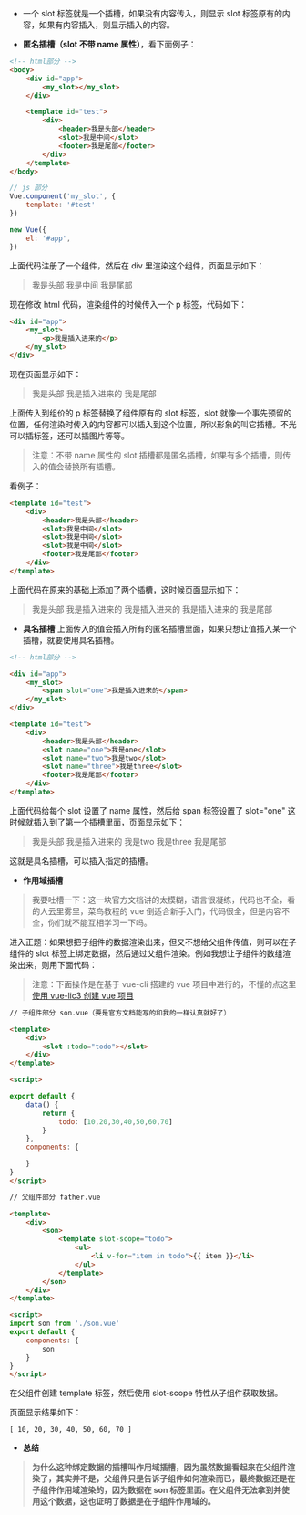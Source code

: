 - 一个 slot 标签就是一个插槽，如果没有内容传入，则显示 slot 标签原有的内容，如果有内容插入，则显示插入的内容。

- **匿名插槽（slot 不带 name 属性）**，看下面例子：

```html
<!-- html部分 -->
<body>
    <div id="app">
        <my_slot></my_slot>
    </div>

    <template id="test">
        <div>
            <header>我是头部</header>
            <slot>我是中间</slot>
            <footer>我是尾部</footer>
        </div>
    </template>
</body>
```

```javascript
// js 部分
Vue.component('my_slot', {
    template: '#test'
})

new Vue({
    el: '#app',
})
```

上面代码注册了一个组件，然后在 div 里渲染这个组件，页面显示如下：

>我是头部
>我是中间
>我是尾部

现在修改 html 代码，渲染组件的时候传入一个 p 标签，代码如下：

```html
<div id="app">
    <my_slot>
        <p>我是插入进来的</p>
    </my_slot>
</div>
```

现在页面显示如下：

>我是头部
>我是插入进来的
>我是尾部

上面传入到组价的 p 标签替换了组件原有的 slot 标签，slot 就像一个事先预留的位置，任何渲染时传入的内容都可以插入到这个位置，所以形象的叫它插槽。不光可以插标签，还可以插图片等等。

>注意：不带 name 属性的 slot 插槽都是匿名插槽，如果有多个插槽，则传入的值会替换所有插槽。

看例子：

```html
<template id="test">
    <div>
        <header>我是头部</header>
        <slot>我是中间</slot>
        <slot>我是中间</slot>
        <slot>我是中间</slot>
        <footer>我是尾部</footer>
    </div>
</template>
```

上面代码在原来的基础上添加了两个插槽，这时候页面显示如下：

>我是头部
>我是插入进来的
>我是插入进来的
>我是插入进来的
>我是尾部

- **具名插槽**
上面传入的值会插入所有的匿名插槽里面，如果只想让值插入某一个插槽，就要使用具名插槽。

```html
<!-- html部分 -->

<div id="app">
    <my_slot>
        <span slot="one">我是插入进来的</span>
    </my_slot>
</div>

<template id="test">
    <div>
        <header>我是头部</header>
        <slot name="one">我是one</slot>
        <slot name="two">我是two</slot>
        <slot name="three">我是three</slot>
        <footer>我是尾部</footer>
    </div>
</template>
```

上面代码给每个 slot 设置了 name 属性，然后给 span 标签设置了 slot="one" 这时候就插入到了第一个插槽里面，页面显示如下：

>我是头部
>我是插入进来的 我是two 我是three
>我是尾部

这就是具名插槽，可以插入指定的插槽。

- **作用域插槽**

>我要吐槽一下：这一块官方文档讲的太模糊，语言很凝练，代码也不全，看的人云里雾里，菜鸟教程的 vue 倒适合新手入门，代码很全，但是内容不全，你们就不能互相学习一下吗。

进入正题：如果想把子组件的数据渲染出来，但又不想给父组件传值，则可以在子组件的 slot 标签上绑定数据，然后通过父组件渲染。例如我想让子组件的数组渲染出来，则用下面代码：

>注意：下面操作是在基于 vue-cli 搭建的 vue 项目中进行的，不懂的点这里[使用 vue-lic3 创建 vue 项目](https://blog.csdn.net/qq_37140632/article/details/85005857)

```html
// 子组件部分 son.vue（要是官方文档能写的和我的一样认真就好了）

<template>
    <div>
        <slot :todo="todo"></slot>
    </div>
</template>

<script>

export default {
    data() {
        return {
            todo: [10,20,30,40,50,60,70]
        }
    },
    components: {

    }
}
</script>
```

```html
// 父组件部分 father.vue

<template>
    <div>
        <son>
            <template slot-scope="todo">
                <ul>
                    <li v-for="item in todo">{{ item }}</li>
                </ul>
            </template>
        </son>
    </div>
</template>

<script>
import son from './son.vue'
export default {
    components: {
        son
    }
}
</script>
```

在父组件创建 template 标签，然后使用 slot-scope 特性从子组件获取数据。

页面显示结果如下：

```[ 10, 20, 30, 40, 50, 60, 70 ]```

- **总结**

> **为什么这种绑定数据的插槽叫作用域插槽，因为虽然数据看起来在父组件渲染了，其实并不是，父组件只是告诉子组件如何渲染而已，最终数据还是在子组件作用域渲染的，因为数据在 son 标签里面。在父组件无法拿到并使用这个数据，这也证明了数据是在子组件作用域的。**
